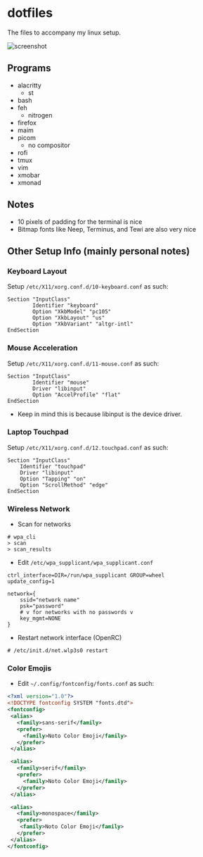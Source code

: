 # dotfiles
The files to accompany my linux setup.

![screenshot](https://imgur.com/5qDVUKY.png)

## Programs
- alacritty
  - st
- bash
- feh
  - nitrogen
- firefox
- maim
- picom
  - no compositor
- rofi
- tmux
- vim
- xmobar
- xmonad

## Notes
- 10 pixels of padding for the terminal is nice
- Bitmap fonts like Neep, Terminus, and Tewi are also very nice

## Other Setup Info (mainly personal notes)

### Keyboard Layout
Setup `/etc/X11/xorg.conf.d/10-keyboard.conf` as such:
```
Section "InputClass"
        Identifier "keyboard"
        Option "XkbModel" "pc105"
        Option "XkbLayout" "us"
        Option "XkbVariant" "altgr-intl"
EndSection
```

### Mouse Acceleration
Setup `/etc/X11/xorg.conf.d/11-mouse.conf` as such:
```
Section "InputClass"
        Identifier "mouse"
        Driver "libinput"
        Option "AccelProfile" "flat"
EndSection
```
- Keep in mind this is because libinput is the device driver.

### Laptop Touchpad
Setup `/etc/X11/xorg.conf.d/12.touchpad.conf` as such:
```
Section "InputClass"
	Identifier "touchpad"
	Driver "libinput"
	Option "Tapping" "on"
	Option "ScrollMethod" "edge"
EndSection
```

### Wireless Network
- Scan for networks
```
# wpa_cli
> scan
> scan_results
```

- Edit `/etc/wpa_supplicant/wpa_supplicant.conf`
```
ctrl_interface=DIR=/run/wpa_supplicant GROUP=wheel
update_config=1

network={
	ssid="network name"
	psk="password"
	# v for networks with no passwords v
	key_mgmt=NONE
}
```

- Restart network interface (OpenRC)
```
# /etc/init.d/net.wlp3s0 restart
```

### Color Emojis
- Edit `~/.config/fontconfig/fonts.conf` as such:
```xml
<?xml version="1.0"?>
<!DOCTYPE fontconfig SYSTEM "fonts.dtd">
<fontconfig>
 <alias>
   <family>sans-serif</family>
   <prefer>
     <family>Noto Color Emoji</family>
   </prefer>
 </alias>

 <alias>
   <family>serif</family>
   <prefer>
     <family>Noto Color Emoji</family>
   </prefer>
 </alias>

 <alias>
   <family>monospace</family>
   <prefer>
    <family>Noto Color Emoji</family>
   </prefer>
 </alias>
</fontconfig>
```
```
